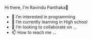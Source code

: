 
Hi there, I'm Ravindu Panthaka👋

- 👀 I’m interested in programming
- 🌱 I’m currently learning in High school
- 💞️ I’m looking to collaborate on ...
- 📫 How to reach me ...

<!---
pitigalakrp/pitigalakrp is a ✨ special ✨ repository because its `README.md` (this file) appears on your GitHub profile.
You can click the Preview link to take a look at your changes.
--->
